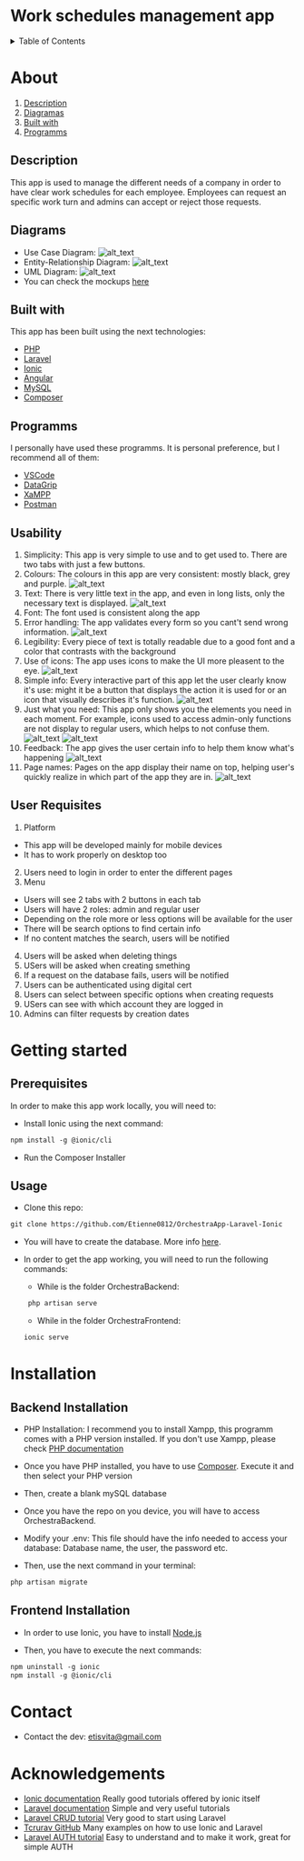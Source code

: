 # Work schedules management app


<!-- TABLE OF CONTENTS -->
<details>
  <summary>Table of Contents</summary>
  <ol>
    <li>
      <a href="#about">About</a>
      <ul>
        <li><a href="#built-with">Built With</a></li>
        <li><a href="#description">Description</a></li>
        <li><a href="#diagrams">Diagrams</a></li>
        <li><a href="#usability">Usability</a></li>
        <li><a href="#user-requisites">User Requisites</a></li>
      </ul>
    </li>
    <li>
      <a href="#getting-started">Getting Started</a>
      <ul>
        <li><a href="#prerequisites">Prerequisites</a></li>
        <li><a href="#usage">Usage</a></li>
      </ul>
    </li>
    <li><a href="#installation">Installation</a></li>
    <li><a href="#contact">Contact</a></li>
    <li><a href="#acknowledgements">Acknowledgements</a></li>
  </ol>
</details>

# About

1. [Description](##description) 
2. [Diagramas](##diagrams) 
3. [Built with](##built-with)
4. [Programms](#programs)

## Description
This app is used to manage the different needs of a company in order to have clear work schedules for each employee. 
Employees can request an specific work turn and admins can accept or reject those requests. 

## Diagrams
* Use Case Diagram: 
![alt_text](https://github.com/Etienne0812/OrchestraApp-Laravel-Ionic/blob/develop/Images/OrchestraUse.jpg)
* Entity-Relationship Diagram:
![alt_text](https://github.com/Etienne0812/OrchestraApp-Laravel-Ionic/blob/develop/Images/OrchestraEntityRelationshp.jpg)
* UML Diagram: 
![alt_text](https://github.com/Etienne0812/OrchestraApp-Laravel-Ionic/blob/develop/Images/Screenshot_1.png)
* You can check the mockups [here](https://xd.adobe.com/view/4212c33b-9a57-460b-a348-61738bdee0e8-1741/?fullscreen&hints=off)

## Built with
This app has been built using the next technologies:
* [PHP](https://www.php.net/)
* [Laravel](https://laravel.com/)
* [Ionic](https://ionicframework.com/)
* [Angular](https://angular.io/)
* [MySQL](https://www.mysql.com/)
* [Composer](https://getcomposer.org/)
## Programms
I personally have used these programms. It is personal preference, but I recommend all of them: 
* [VSCode](https://code.visualstudio.com/download)
* [DataGrip](https://www.jetbrains.com/datagrip/download/)
* [XaMPP](https://www.apachefriends.org/download.html)
* [Postman](https://www.postman.com/downloads/)

## Usability 

1. Simplicity: This app is very simple to use and to get used to. There are two tabs with just a few buttons. 
2. Colours: The colours in this app are very consistent: mostly black, grey and purple. 
![alt_text](https://github.com/Etienne0812/OrchestraApp-Laravel-Ionic/blob/develop/Images/s1.png)
3. Text: There is very little text in the app, and even in long lists, only the necessary text is displayed.
![alt_text](https://github.com/Etienne0812/OrchestraApp-Laravel-Ionic/blob/develop/Images/s7.png)
4. Font: The font used is consistent along the app
5. Error handling: The app validates every form so you cant't send wrong information. 
![alt_text](https://github.com/Etienne0812/OrchestraApp-Laravel-Ionic/blob/develop/Images/s3.png)
6. Legibility: Every piece of text is totally readable due to a good font and a color that contrasts with the background
7. Use of icons: The app uses icons to make the UI more pleasent to the eye.
![alt_text](https://github.com/Etienne0812/OrchestraApp-Laravel-Ionic/blob/develop/Images/s8.png)
8. Simple info: Every interactive part of this app let the user clearly know it's use: might it be a button that displays the action it is used for or an icon that visually describes it's function.
![alt_text](https://github.com/Etienne0812/OrchestraApp-Laravel-Ionic/blob/develop/Images/s4.png)
9. Just what you need: This app only shows you the elements you need in each moment. For example, icons used to access admin-only functions are not display to regular users, which helps to not confuse them. 
![alt_text](https://github.com/Etienne0812/OrchestraApp-Laravel-Ionic/blob/develop/Images/s2.png)
![alt_text](https://github.com/Etienne0812/OrchestraApp-Laravel-Ionic/blob/develop/Images/s5.png)
10. Feedback: The app gives the user certain info to help them know what's happening
![alt_text](https://github.com/Etienne0812/OrchestraApp-Laravel-Ionic/blob/develop/Images/s6.png)
11. Page names: Pages on the app display their name on top, helping user's quickly realize in which part of the app they are in.
![alt_text](https://github.com/Etienne0812/OrchestraApp-Laravel-Ionic/blob/develop/Images/s9.png)

## User Requisites

1. Platform
* This app will be developed mainly for mobile devices
* It has to work properly on desktop too
2. Users need to login in order to enter the different pages
3. Menu
* Users will see 2 tabs with 2 buttons in each tab
* Users will have 2 roles: admin and regular user
* Depending on the role more or less options will be available for the user
* There will be search options to find certain info
* If no content matches the search, users will be notified
4. Users will be asked when deleting things
5. USers will be asked when creating smething
6. If a request on the database fails, users will be notified
7. Users can be authenticated using digital cert
8. Users can select between specific options when creating requests
9. USers can see with which account they are logged in
10. Admins can filter requests by creation dates




# Getting started


## Prerequisites


In order to make this app work locally, you will need to: 

* Install Ionic using the next command:
``` markdown
npm install -g @ionic/cli
```
* Run the Composer Installer 

## Usage
* Clone this repo:
``` markdown
git clone https://github.com/Etienne0812/OrchestraApp-Laravel-Ionic
```
* You will have to create the database. More info [here](##backend-installation).

* In order to get the app working, you will need to run the following commands:
   + While is the folder OrchestraBackend: 
   ``` markdown
    php artisan serve
    ```
    + While in the folder OrchestraFrontend:
    ``` markdown
    ionic serve
    ```

# Installation

## Backend Installation
* PHP Installation: I recommend you to install Xampp, this programm comes with a PHP version installed. If you don't use Xampp, please check [PHP documentation](https://www.php.net/)

* Once you have PHP installed, you have to use [Composer](https://getcomposer.org/). Execute it and then select your PHP version


* Then, create a blank mySQL database

* Once you have the repo on you device, you will have to access OrchestraBackend. 

* Modify your .env: This file should have the info needed to access your database: Database name, the user, the password etc. 

* Then, use the next command in your terminal:
``` markdown
php artisan migrate
```

## Frontend Installation
* In order to use Ionic, you have to install [Node.js](https://nodejs.org/en/download/) 

* Then, you have to execute the next commands: 
``` markdown
npm uninstall -g ionic
npm install -g @ionic/cli
```

# Contact
* Contact the dev: etisvita@gmail.com

# Acknowledgements
* [Ionic documentation](https://ionicframework.com/docs) Really good tutorials offered by ionic itself
* [Laravel documentation](https://laravel.com/docs/8.x) Simple and very useful tutorials 
* [Laravel CRUD tutorial](https://www.itsolutionstuff.com/post/laravel-8-crud-application-tutorial-for-beginnersexample.html) Very good to start using Laravel
* [Tcrurav GitHub](https://github.com/tcrurav) Many examples on how to use Ionic and Laravel
* [Laravel AUTH tutorial](https://medium.com/@flicher/laravel-rest-api-passport-authentication-for-ionic-app-3934713bcdf7) Easy to understand and to make it work, great for simple AUTH
